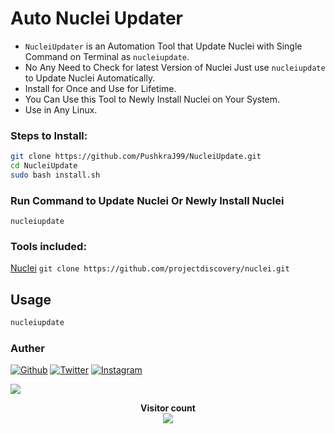 # Auto Nuclei Updater
- `NucleiUpdater` is an Automation Tool that Update Nuclei with Single Command on Terminal as `nucleiupdate`.
- No Any Need to Check for latest Version of Nuclei Just use `nucleiupdate` to Update Nuclei Automatically.
- Install for Once and Use for Lifetime.
- You Can Use this Tool to Newly Install Nuclei on Your System.
- Use in Any Linux.
  
### Steps to Install:
```sh
git clone https://github.com/PushkraJ99/NucleiUpdate.git
cd NucleiUpdate
sudo bash install.sh
```
### Run Command to Update Nuclei Or Newly Install Nuclei
```
nucleiupdate
```

### Tools included:
[Nuclei](https://github.com/projectdiscovery/nuclei) `git clone https://github.com/projectdiscovery/nuclei.git`


## Usage

```sh
nucleiupdate
```

### Auther
[![Github](https://img.shields.io/badge/GitHub-100000?style=for-the-badge&logo=github&logoColor=white)](https://github.com/PushkraJ99)
[![Twitter](https://img.shields.io/badge/Twitter-1DA1F2?style=for-the-badge&logo=twitter&logoColor=white)](https://twitter.com/intent/follow?screen_name=PushkraJ99) 
[![Instagram](https://img.shields.io/badge/Instagram-E4405F?style=for-the-badge&logo=instagram&logoColor=white)](https://instagram.com/you_are_not_goodlooking_but_he)


[![](https://visitcount.itsvg.in/api?id=PushkraJ99&icon=8&color=12)](https://visitcount.itsvg.in)
<p align="center"> 
  <b> Visitor count</b><br>
  <img src="https://profile-counter.glitch.me/PushkraJ99/count.svg" />
</p>
<!-- Proudly created with GPRM ( https://gprm.itsvg.in ) -->

